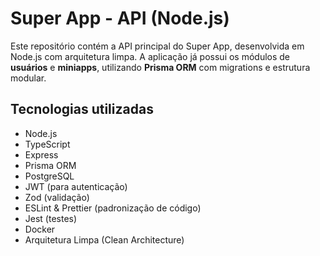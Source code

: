 # Super App - API (Node.js)

Este repositório contém a API principal do Super App, desenvolvida em Node.js com arquitetura limpa. A aplicação já possui os módulos de **usuários** e **miniapps**, utilizando **Prisma ORM** com migrations e estrutura modular.

## Tecnologias utilizadas

- Node.js
- TypeScript
- Express
- Prisma ORM
- PostgreSQL
- JWT (para autenticação)
- Zod (validação)
- ESLint & Prettier (padronização de código)
- Jest (testes)
- Docker
- Arquitetura Limpa (Clean Architecture)

